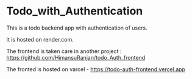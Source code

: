# Todo_with_Authentication
This is a todo backend app with authentication of users. 

It is hosted on render.com.

The frontend is taken care in another project : https://github.com/HimansuRanjan/todo_Auth_frontend

The fronted is hosted on varcel -  https://todo-auth-frontend.vercel.app
